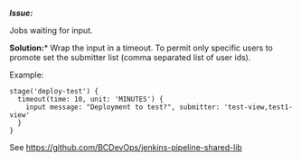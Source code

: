 ***Issue:***

Jobs waiting for input. 

**Solution:***
Wrap the input in a timeout.
To permit only specific users to promote set the submitter list (comma separated list of user ids).

Example:
```
stage('deploy-test') {
  timeout(time: 10, unit: 'MINUTES') {
    input message: "Deployment to test?", submitter: 'test-view,test1-view'
  }
}
```

See
https://github.com/BCDevOps/jenkins-pipeline-shared-lib


